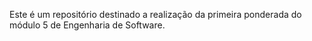 Este é um repositório destinado a realização da primeira ponderada do módulo 5 de Engenharia de Software.
